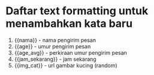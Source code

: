 # Daftar text formatting untuk menambahkan kata baru
1. {{nama}} - nama pengirim pesan
2. {{age}} - umur pengirim pesan
3. {{age_avg}} - perkiraan umur pengirim pesan
4. {{jam_sekarang}} - jam sekarang
5. {{img_cat}} - url gambar kucing (random)
